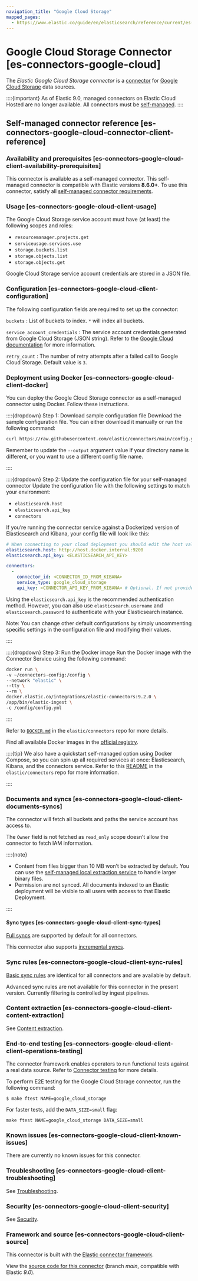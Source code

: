 ```yaml
---
navigation_title: "Google Cloud Storage"
mapped_pages:
  - https://www.elastic.co/guide/en/elasticsearch/reference/current/es-connectors-google-cloud.html
---
```


# Google Cloud Storage Connector [es-connectors-google-cloud]


The *Elastic Google Cloud Storage connector* is a [connector](/reference/search-connectors/index.md) for [Google Cloud Storage](https://cloud.google.com/storage) data sources.

::::{important}
As of Elastic 9.0, managed connectors on Elastic Cloud Hosted are no longer available. All connectors must be [self-managed](/reference/search-connectors/self-managed-connectors.md).
::::

## **Self-managed connector reference** [es-connectors-google-cloud-connector-client-reference]

### Availability and prerequisites [es-connectors-google-cloud-client-availability-prerequisites]

This connector is available as a self-managed connector. This self-managed connector is compatible with Elastic versions **8.6.0+**. To use this connector, satisfy all [self-managed connector requirements](/reference/search-connectors/self-managed-connectors.md).


### Usage [es-connectors-google-cloud-client-usage]

The Google Cloud Storage service account must have (at least) the following scopes and roles:

* `resourcemanager.projects.get`
* `serviceusage.services.use`
* `storage.buckets.list`
* `storage.objects.list`
* `storage.objects.get`

Google Cloud Storage service account credentials are stored in a JSON file.


### Configuration [es-connectors-google-cloud-client-configuration]




The following configuration fields are required to set up the connector:

`buckets`
:   List of buckets to index. `*` will index all buckets.

`service_account_credentials`
:   The service account credentials generated from Google Cloud Storage (JSON string). Refer to the [Google Cloud documentation](https://developers.google.com/workspace/guides/create-credentials#create_credentials_for_a_service_account) for more information.

`retry_count`
:   The number of retry attempts after a failed call to Google Cloud Storage. Default value is `3`.


### Deployment using Docker [es-connectors-google-cloud-client-docker]

You can deploy the Google Cloud Storage connector as a self-managed connector using Docker. Follow these instructions.

::::{dropdown} Step 1: Download sample configuration file
Download the sample configuration file. You can either download it manually or run the following command:

```sh
curl https://raw.githubusercontent.com/elastic/connectors/main/config.yml.example --output ~/connectors-config/config.yml
```

Remember to update the `--output` argument value if your directory name is different, or you want to use a different config file name.

::::


::::{dropdown} Step 2: Update the configuration file for your self-managed connector
Update the configuration file with the following settings to match your environment:

* `elasticsearch.host`
* `elasticsearch.api_key`
* `connectors`

If you’re running the connector service against a Dockerized version of Elasticsearch and Kibana, your config file will look like this:

```yaml
# When connecting to your cloud deployment you should edit the host value
elasticsearch.host: http://host.docker.internal:9200
elasticsearch.api_key: <ELASTICSEARCH_API_KEY>

connectors:
  -
    connector_id: <CONNECTOR_ID_FROM_KIBANA>
    service_type: google_cloud_storage
    api_key: <CONNECTOR_API_KEY_FROM_KIBANA> # Optional. If not provided, the connector will use the elasticsearch.api_key instead
```

Using the `elasticsearch.api_key` is the recommended authentication method. However, you can also use `elasticsearch.username` and `elasticsearch.password` to authenticate with your Elasticsearch instance.

Note: You can change other default configurations by simply uncommenting specific settings in the configuration file and modifying their values.

::::


::::{dropdown} Step 3: Run the Docker image
Run the Docker image with the Connector Service using the following command:

```sh
docker run \
-v ~/connectors-config:/config \
--network "elastic" \
--tty \
--rm \
docker.elastic.co/integrations/elastic-connectors:9.2.0 \
/app/bin/elastic-ingest \
-c /config/config.yml
```

::::


Refer to [`DOCKER.md`](https://github.com/elastic/connectors/tree/main/docs/DOCKER.md) in the `elastic/connectors` repo for more details.

Find all available Docker images in the [official registry](https://www.docker.elastic.co/r/integrations/elastic-connectors).

::::{tip}
We also have a quickstart self-managed option using Docker Compose, so you can spin up all required services at once: Elasticsearch, Kibana, and the connectors service. Refer to this [README](https://github.com/elastic/connectors/tree/main/scripts/stack#readme) in the `elastic/connectors` repo for more information.

::::



### Documents and syncs [es-connectors-google-cloud-client-documents-syncs]

The connector will fetch all buckets and paths the service account has access to.

The `Owner` field is not fetched as `read_only` scope doesn’t allow the connector to fetch IAM information.

::::{note}
* Content from files bigger than 10 MB won’t be extracted by default. You can use the [self-managed local extraction service](/reference/search-connectors/es-connectors-content-extraction.md#es-connectors-content-extraction-local) to handle larger binary files.
* Permission are not synced. All documents indexed to an Elastic deployment will be visible to all users with access to that Elastic Deployment.

::::



#### Sync types [es-connectors-google-cloud-client-sync-types]

[Full syncs](/reference/search-connectors/content-syncs.md#es-connectors-sync-types-full) are supported by default for all connectors.

This connector also supports [incremental syncs](/reference/search-connectors/content-syncs.md#es-connectors-sync-types-incremental).


### Sync rules [es-connectors-google-cloud-client-sync-rules]

[Basic sync rules](/reference/search-connectors/es-sync-rules.md#es-sync-rules-basic) are identical for all connectors and are available by default.

Advanced sync rules are not available for this connector in the present version. Currently filtering is controlled by ingest pipelines.


### Content extraction [es-connectors-google-cloud-client-content-extraction]

See [Content extraction](/reference/search-connectors/es-connectors-content-extraction.md).


### End-to-end testing [es-connectors-google-cloud-client-client-operations-testing]

The connector framework enables operators to run functional tests against a real data source. Refer to [Connector testing](/reference/search-connectors/self-managed-connectors.md#es-build-connector-testing) for more details.

To perform E2E testing for the Google Cloud Storage connector, run the following command:

```shell
$ make ftest NAME=google_cloud_storage
```

For faster tests, add the `DATA_SIZE=small` flag:

```shell
make ftest NAME=google_cloud_storage DATA_SIZE=small
```


### Known issues [es-connectors-google-cloud-client-known-issues]

There are currently no known issues for this connector.


### Troubleshooting [es-connectors-google-cloud-client-troubleshooting]

See [Troubleshooting](/reference/search-connectors/es-connectors-troubleshooting.md).


### Security [es-connectors-google-cloud-client-security]

See [Security](/reference/search-connectors/es-connectors-security.md).


### Framework and source [es-connectors-google-cloud-client-source]

This connector is built with the [Elastic connector framework](https://github.com/elastic/connectors/tree/main).

View the [source code for this connector](https://github.com/elastic/connectors/tree/main/connectors/sources/google_cloud_storage.py) (branch *main*, compatible with Elastic *9.0*).



